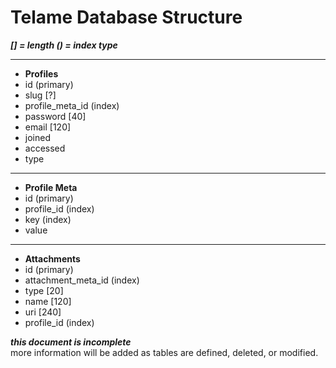 Telame Database Structure
==========================

***[] = length   () = index type***

****
 - **Profiles**
  - id (primary)
  - slug [?]
  - profile_meta_id (index)
  - password [40]
  - email [120]
  - joined
  - accessed
  - type
****

 - **Profile Meta**
  - id (primary)
  - profile_id (index)
  - key (index)
  - value
****
 - **Attachments**
  - id (primary)
  - attachment_meta_id (index)
  - type [20]
  - name [120]
  - uri [240]
  - profile_id (index)

***this document is incomplete***  
more information will be added as tables are defined, deleted, or modified.